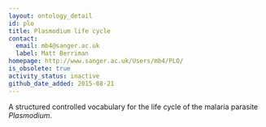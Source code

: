 ```yaml
---
layout: ontology_detail
id: plo
title: Plasmodium life cycle
contact:
  email: mb4@sanger.ac.uk
  label: Matt Berriman
homepage: http://www.sanger.ac.uk/Users/mb4/PLO/
is_obsolete: true
activity_status: inactive
github_date_added: 2015-08-21
---
```


A structured controlled vocabulary for the life cycle of the malaria parasite <i>Plasmodium</i>.

